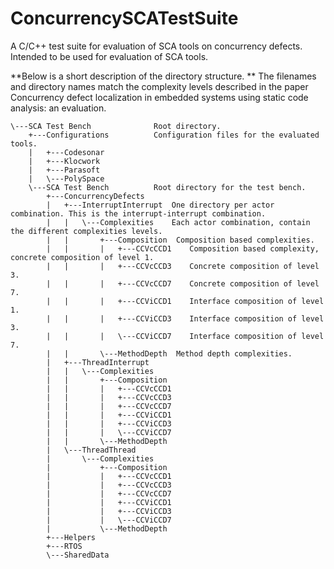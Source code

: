 # ConcurrencySCATestSuite
A C/C++ test suite for evaluation of SCA tools on concurrency defects. 
Intended to be used for evaluation of SCA tools. 

**Below is a short description of the directory structure. **
The filenames and directory names match the complexity levels described in the paper Concurrency defect localization in embedded
systems using static code analysis: an evaluation.

```
\---SCA Test Bench				Root directory.
    +---Configurations			Configuration files for the evaluated tools. 
    |   +---Codesonar
    |   +---Klocwork
    |   +---Parasoft
    |   \---PolySpace
    \---SCA Test Bench			Root directory for the test bench. 
        +---ConcurrencyDefects
        |   +---InterruptInterrupt	One directory per actor combination. This is the interrupt-interrupt combination.
        |   |   \---Complexities	Each actor combination, contain the different complexities levels. 
        |   |       +---Composition	 Composition based complexities. 
        |   |       |   +---CCVcCCD1	Composition based complexity, concrete composition of level 1. 
        |   |       |   +---CCVcCCD3	Concrete composition of level 3. 
        |   |       |   +---CCVcCCD7	Concrete composition of level 7. 
        |   |       |   +---CCViCCD1	Interface composition of level 1. 
        |   |       |   +---CCViCCD3	Interface composition of level 3. 
        |   |       |   \---CCViCCD7	Interface composition of level 7.
        |   |       \---MethodDepth	 Method depth complexities. 
        |   +---ThreadInterrupt
        |   |   \---Complexities
        |   |       +---Composition
        |   |       |   +---CCVcCCD1
        |   |       |   +---CCVcCCD3
        |   |       |   +---CCVcCCD7
        |   |       |   +---CCViCCD1
        |   |       |   +---CCViCCD3
        |   |       |   \---CCViCCD7
        |   |       \---MethodDepth
        |   \---ThreadThread
        |       \---Complexities
        |           +---Composition
        |           |   +---CCVcCCD1
        |           |   +---CCVcCCD3
        |           |   +---CCVcCCD7
        |           |   +---CCViCCD1
        |           |   +---CCViCCD3
        |           |   \---CCViCCD7
        |           \---MethodDepth
        +---Helpers
        +---RTOS
        \---SharedData
```